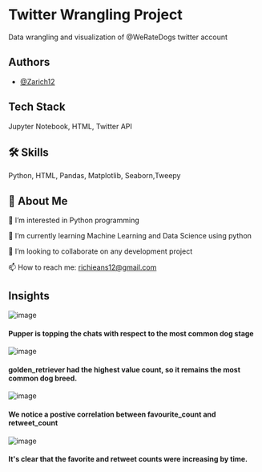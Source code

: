 
# Twitter Wrangling Project

Data wrangling and visualization of @WeRateDogs twitter account


## Authors

- [@Zarich12](https://www.github.com/Zarich12)


## Tech Stack

Jupyter Notebook, HTML, Twitter API


## 🛠 Skills
Python, HTML, Pandas, Matplotlib, Seaborn,Tweepy


## 🚀 About Me
👀 I’m interested in Python programming

🌱 I’m currently learning Machine Learning and Data Science using python

💞️ I’m looking to collaborate on any development project

📫 How to reach me: richieans12@gmail.com


## Insights

![image](https://user-images.githubusercontent.com/106632234/189308438-74421382-36ff-4bb5-8409-c6f6ed89c4dd.png)

#### Pupper is topping the chats with respect to the most common dog stage



![image](https://user-images.githubusercontent.com/106632234/189309605-7d36de0c-e3de-4d0f-8c34-8b7222070fa5.png)

#### golden_retriever had the highest value count, so it remains the most common dog breed.


![image](https://user-images.githubusercontent.com/106632234/189309785-63d5f9a5-cebc-49bf-a8a6-47f2a822f3c2.png)

#### We notice a postive correlation between favourite_count and retweet_count


![image](https://user-images.githubusercontent.com/106632234/189310068-fd32fc39-78be-41ec-833b-379d89f459a0.png)

#### It's clear that the favorite and retweet counts were increasing by time.



